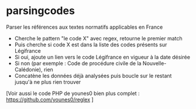 # parsingcodes
Parser les références aux textes normatifs applicables en France

* Cherche le pattern "le code X" avec regex, retourne le premier match
* Puis cherche si code X est dans la liste des codes présents sur Légifrance
* Si oui, ajoute un lien vers le code Légifrance en vigueur à la date désirée
* Si non (par exemple : Code de procédure civile de la Nouvelle-Calédonie), rien
* Concatène les données déjà analysées puis boucle sur le restant jusqu'à ne plus rien trouver

[Voir aussi le code PHP de younes0 bien plus complet : https://github.com/younes0/reglex ]
